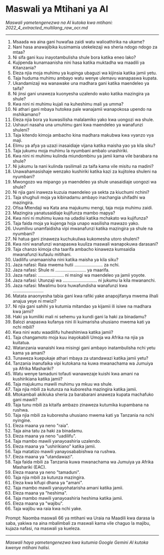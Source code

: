 # Maswali ya Mtihani ya AI
*Maswali yametengenezwa na AI kutoka kwa mtihani: 2022_4_extracted_multilang_raw_ocr.md*

---

1.  Msaada wa aina gani huwafaa zaidi watu walioathirika na ukame?
2.  Nani hasa anawajibika kusimamia utekelezaji wa sheria ndogo ndogo za mtaa?
3.  Ni sifa gani kuu inayotambulisha shule bora katika eneo lako?
4.  Kujipenda kunamaanisha nini hasa katika muktadha wa maadili ya Kitanzania?
5.  Eleza njia moja muhimu ya kupinga ubaguzi wa kijinsia katika jamii yetu.
6.  Taja huduma muhimu ambayo watu wenye ulemavu wanapaswa kupata.
7.  Ukandamizaji wa wanawake una madhara gani katika maendeleo ya taifa?
8.  Ni jinsi gani unaweza kuonyesha uzalendo wako katika mazingira ya shule?
9.  Kwa nini ni muhimu kujali na kuheshimu mali ya umma?
10. Ni athari gani mbaya hutokea pale wanajamii wanapokosa upendo na mshikamano?
11. Eleza njia bora ya kuwasilisha malalamiko yako kwa uongozi wa shule.
12. Ushauri nasaha una umuhimu gani kwa maendeleo ya wanafunzi shuleni?
13. Taja kitendo kimoja ambacho kina madhara makubwa kwa vyanzo vya maji.
14. Elimu ya afya ya uzazi inasaidiaje vijana katika maisha yao ya kila siku?
15. Taja jukumu moja muhimu la nyumbani ambalo unashiriki.
16. Kwa nini ni muhimu kulinda miundombinu ya jamii kama vile barabara na shule?
17. Ni jukumu la nani kulinda rasilimali za taifa kama vile misitu na madini?
18. Unawahamasishaje wenzako kushiriki katika kazi za kujitolea shuleni na nyumbani?
19. Mwongozo wa mipango ya maendeleo ya shule unasaidiaje uongozi wa shule?
20. Ni njia gani inaweza kuzuia maendeleo ya sekta za kiuchumi nchini?
21. Taja shughuli moja ya kibinadamu ambayo inachangia uhifadhi wa mazingira.
22. Ofisa Mtendaji wa Kata ana majukumu mengi, taja moja muhimu zaidi.
23. Mazingira yanatusaidiaje kujifunza mambo mapya?
24. Kwa nini ni muhimu kuwa na udadisi katika mchakato wa kujifunza?
25. Taja faida moja ya kujenga hoja unapo wasilisha mawazo yako.
26. Uvumilivu unamfaidisha vipi mwanafunzi katika mazingira ya shule na nyumbani?
27. Ni hatua gani zinaweza kuchukuliwa kukomesha utoro shuleni?
28. Kwa nini wanafunzi wanapaswa kuuliza maswali wanapokuwa darasani?
29. Taja chanzo kimoja cha taarifa ambacho kinaweza kumsaidia mwanafunzi kufaulu mitihani.
30. Uadilifu unamaanisha nini katika maisha ya kila siku?
31. Jaza nafasi: Raia mwema hutii ....................... za nchi.
32. Jaza nafasi: Shule ni ......................... ya maarifa.
33. Jaza nafasi: ..................... ni msingi wa maendeleo ya jamii yoyote.
34. Jaza nafasi: Utunzaji wa ............................ ni jukumu la kila mwananchi.
35. Jaza nafasi: Mwalimu bora huwafundisha wanafunzi kwa .........................
36. Matata anaonyesha tabia gani kwa rafiki yake anapojifanya mwema ilhali anajua yeye ni mwizi?
37. Ni njia gani sahihi ya kutumia mitandao ya kijamii ili isiwe na madhara kwa jamii?
38. Haki ya kumiliki mali ni sehemu ya kundi gani la haki za binadamu?
39. Balozi anapaswa kufanya nini ili kuimarisha uhusiano mwema kati ya nchi mbili?
40. Kwa nini watu waadilifu huheshimiwa katika jamii?
41. Taja changamoto moja kuu inayokabili Umoja wa Afrika na njia ya kuitatua.
42. Watanzania wanaishi kwa misingi gani ambayo inatambulisha nchi yetu kama ya amani?
43. Tunaweza kuepukaje athari mbaya za utandawazi katika jamii yetu?
44. Tanzania inanufaika vipi kutokana na kuwa mwanachama wa Jumuiya ya Afrika Mashariki?
45. Watu wenye tamaduni tofauti wanawezaje kuishi kwa amani na kushirikiana katika jamii?
46. Taja majukumu mawili muhimu ya mkuu wa shule.
47. Taja njia mbili za kutunza na kuboresha mazingira katika jamii.
48. Mtokambali akikiuka sheria za barabarani anaweza kupata machafuko gani mawili?
49. Taja tunu mbili za kitaifa ambazo zinaweza kutumika kupambana na rushwa.
50. Taja njia mbili za kuboresha uhusiano mwema kati ya Tanzania na nchi nyingine.
51.  Eleza maana ya neno "raia".
52.  Taja aina tatu za haki za binadamu.
53.  Eleza maana ya neno "uadilifu".
54.  Taja mambo mawili yanayoashiria uzalendo.
55.  Eleza maana ya "ushirikiano" katika jamii.
56.  Taja matatizo mawili yanayosababishwa na rushwa.
57.  Eleza maana ya "utandawazi".
58.  Taja faida mbili za Tanzania kuwa mwanachama wa Jumuiya ya Afrika Mashariki (EAC).
59.  Eleza maana ya neno "tamaduni".
60.  Taja njia mbili za kutunza mazingira.
61.  Eleza kwa kifupi dhana ya "amani".
62.  Taja mambo mawili yanayohatarisha amani katika jamii.
63.  Eleza maana ya "heshima".
64.  Taja mambo mawili yanayoashiria heshima katika jamii.
65.  Eleza maana ya "wajibu".
66.  Taja wajibu wa raia kwa nchi yake.

Prompt: Naomba maswali 66 ya mtihani wa Uraia na Maadili kwa darasa la saba, yakiwa na aina mbalimbali za maswali kama vile chaguo la majibu, kujaza nafasi, na maswali ya kueleza.

---
*Maswali haya yametengenezwa kwa kutumia Google Gemini AI kutoka kwenye mtihani halisi.*
